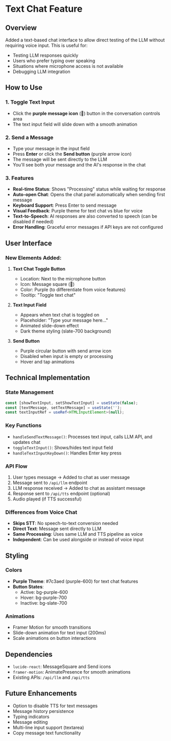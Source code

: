 # Text Chat Feature

## Overview
Added a text-based chat interface to allow direct testing of the LLM without requiring voice input. This is useful for:
- Testing LLM responses quickly
- Users who prefer typing over speaking
- Situations where microphone access is not available
- Debugging LLM integration

## How to Use

### 1. Toggle Text Input
- Click the **purple message icon** (💬) button in the conversation controls area
- The text input field will slide down with a smooth animation

### 2. Send a Message
- Type your message in the input field
- Press **Enter** or click the **Send button** (purple arrow icon)
- The message will be sent directly to the LLM
- You'll see both your message and the AI's response in the chat

### 3. Features
- **Real-time Status**: Shows "Processing" status while waiting for response
- **Auto-open Chat**: Opens the chat panel automatically when sending first message
- **Keyboard Support**: Press Enter to send message
- **Visual Feedback**: Purple theme for text chat vs blue for voice
- **Text-to-Speech**: AI responses are also converted to speech (can be disabled if needed)
- **Error Handling**: Graceful error messages if API keys are not configured

## User Interface

### New Elements Added:
1. **Text Chat Toggle Button**
   - Location: Next to the microphone button
   - Icon: Message square (💬)
   - Color: Purple (to differentiate from voice features)
   - Tooltip: "Toggle text chat"

2. **Text Input Field**
   - Appears when text chat is toggled on
   - Placeholder: "Type your message here..."
   - Animated slide-down effect
   - Dark theme styling (slate-700 background)

3. **Send Button**
   - Purple circular button with send arrow icon
   - Disabled when input is empty or processing
   - Hover and tap animations

## Technical Implementation

### State Management
```typescript
const [showTextInput, setShowTextInput] = useState(false);
const [textMessage, setTextMessage] = useState('');
const textInputRef = useRef<HTMLInputElement>(null);
```

### Key Functions
- `handleSendTextMessage()`: Processes text input, calls LLM API, and updates chat
- `toggleTextInput()`: Shows/hides text input field
- `handleTextInputKeyDown()`: Handles Enter key press

### API Flow
1. User types message → Added to chat as user message
2. Message sent to `/api/llm` endpoint
3. LLM response received → Added to chat as assistant message
4. Response sent to `/api/tts` endpoint (optional)
5. Audio played (if TTS successful)

### Differences from Voice Chat
- **Skips STT**: No speech-to-text conversion needed
- **Direct Text**: Message sent directly to LLM
- **Same Processing**: Uses same LLM and TTS pipeline as voice
- **Independent**: Can be used alongside or instead of voice input

## Styling

### Colors
- **Purple Theme**: #7c3aed (purple-600) for text chat features
- **Button States**: 
  - Active: bg-purple-600
  - Hover: bg-purple-700
  - Inactive: bg-slate-700

### Animations
- Framer Motion for smooth transitions
- Slide-down animation for text input (200ms)
- Scale animations on button interactions

## Dependencies
- `lucide-react`: MessageSquare and Send icons
- `framer-motion`: AnimatePresence for smooth animations
- Existing APIs: `/api/llm` and `/api/tts`

## Future Enhancements
- Option to disable TTS for text messages
- Message history persistence
- Typing indicators
- Message editing
- Multi-line input support (textarea)
- Copy message text functionality
